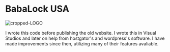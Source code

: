 # BabaLock USA

![cropped-LOGO](https://user-images.githubusercontent.com/67083470/167426698-d91df490-f2ec-427a-84da-bab84b0fe39c.png)

I wrote this code before publishing the old website. I wrote this in Visual Studios and later on help from hostgator's and wordpress's software. I have made improvements since then, utilizing many of their features avaliable.
